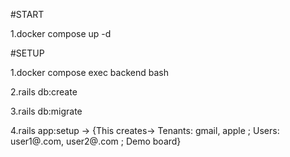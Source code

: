 #START

1.docker compose up -d

#SETUP

1.docker compose exec backend bash

2.rails db:create

3.rails db:migrate

4.rails app:setup -> {This creates-> Tenants: gmail, apple ; Users: user1@.com, user2@.com ; Demo board}
